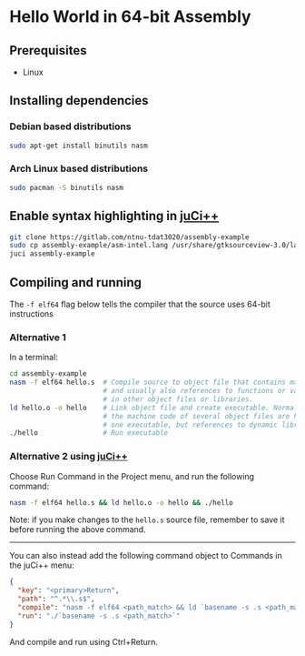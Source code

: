 # Hello World in 64-bit Assembly

## Prerequisites

- Linux

## Installing dependencies

### Debian based distributions

```sh
sudo apt-get install binutils nasm
```

### Arch Linux based distributions

```sh
sudo pacman -S binutils nasm
```

## Enable syntax highlighting in [juCi++](https://gitlab.com/cppit/jucipp)

```sh
git clone https://gitlab.com/ntnu-tdat3020/assembly-example
sudo cp assembly-example/asm-intel.lang /usr/share/gtksourceview-3.0/language-specs/
juci assembly-example
```

## Compiling and running

The `-f elf64` flag below tells the compiler that the source uses 64-bit instructions

### Alternative 1

In a terminal:

```sh
cd assembly-example
nasm -f elf64 hello.s  # Compile source to object file that contains machine code
                       # and usually also references to functions or variables found
                       # in other object files or libraries.
ld hello.o -o hello    # Link object file and create executable. Normally,
                       # the machine code of several object files are here combined into
                       # one executable, but references to dynamic libraries are kept.
./hello                # Run executable
```

### Alternative 2 using [juCi++](https://gitlab.com/cppit/jucipp)

Choose Run Command in the Project menu, and run the following command:

```sh
nasm -f elf64 hello.s && ld hello.o -o hello && ./hello
```

Note: if you make changes to the `hello.s` source file, remember to save it before running the above command.

---

You can also instead add the following command object to Commands in the juCi++ menu:

```json
{
  "key": "<primary>Return",
  "path": "^.*\\.s$",
  "compile": "nasm -f elf64 <path_match> && ld `basename -s .s <path_match>`.o -o `basename -s .s <path_match>`",
  "run": "./`basename -s .s <path_match>`"
}
```

And compile and run using Ctrl+Return.
